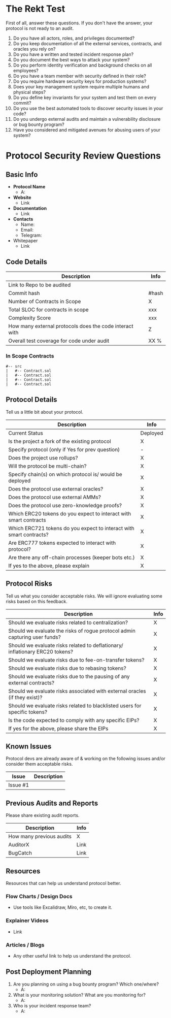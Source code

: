 # The Rekt Test
First of all, answer these questions. If you don't have the answer, your protocol is not ready to an audit.

1. Do you have all actors, roles, and privileges documented?
2. Do you keep documentation of all the external services, contracts, and oracles you rely on?
3. Do you have a written and tested incident response plan?
4. Do you document the best ways to attack your system?
5. Do you perform identity verification and background checks on all employees?
6. Do you have a team member with security defined in their role?
7. Do you require hardware security keys for production systems?
8. Does your key management system require multiple humans and physical steps?
9. Do you define key invariants for your system and test them on every commit?
10. Do you use the best automated tools to discover security issues in your code?
11. Do you undergo external audits and maintain a vulnerability disclosure or bug bounty program?
12. Have you considered and mitigated avenues for abusing users of your system?

# Protocol Security Review Questions

## Basic Info

- **Protocol Name**
  - A:
- **Website**
  - Link
- **Documentation**
  - Link
- **Contacts**
  - Name:
  - Email:
  - Telegram:
- Whitepaper
  - Link

## Code Details

| Description                | Info|
| -------------------------- | --- |
| Link to Repo to be audited |     |
| Commit hash                |#hash|
| Number of Contracts in Scope | X |
| Total SLOC for contracts in scope | xxx |
| Complexity Score | xxx |
| How many external protocols does the code interact with | Z |
| Overall test coverage for code under audit | XX % |

### In Scope Contracts

```
#-- src
|   #-- Contract.sol
|   #-- Contract.sol
|   #-- Contract.sol
|   #-- Contract.sol

```

## Protocol Details

Tell us a little bit about your protocol.

| Description | Info |
| --- | --- |
| Current Status | Deployed |
| Is the project a fork of the existing protocol | X |
| Specify protocol (only if Yes for prev question) | - |
| Does the project use rollups? | X |
| Will the protocol be multi-chain? | X |
| Specify chain(s) on which protocol is/ would be deployed | X |
| Does the protocol use external oracles? | X |
| Does the protocol use external AMMs? | X |
| Does the protocol use zero-knowledge proofs? | X |
| Which ERC20 tokens do you expect to interact with smart contracts | X |
| Which ERC721 tokens do you expect to interact with smart contracts? | X |
| Are ERC777 tokens expected to interact with protocol? | X |
| Are there any off-chain processes (keeper bots etc.) | X |
| If yes to the above, please explain | X |

## Protocol Risks

Tell us what you consider acceptable risks. We will ignore evaluating some risks based on this feedback.

| Description | Info |
| --- | --- |
| Should we evaluate risks related to centralization? | X |
| Should we evaluate the risks of rogue protocol admin capturing user funds? | X |
| Should we evaluate risks related to deflationary/ inflationary ERC20 tokens? | X |
| Should we evaluate risks due to fee-on-transfer tokens? | X |
| Should we evaluate risks due to rebasing tokens? | X |
| Should we evaluate risks due to the pausing of any external contracts? | X |
| Should we evaluate risks associated with external oracles (if they exist)? | X |
| Should we evaluate risks related to blacklisted users for specific tokens? | X |
| Is the code expected to comply with any specific EIPs? | X |
| If yes for the above, please share the EIPs | X |

## Known Issues

Protocol devs are already aware of & working on the following issues and/or consider them acceptable risks.

| Issue | Description |
| --- | --- |
| Issue #1 |  |


## Previous Audits and Reports

Please share existing audit reports.

| Description | Info |
| --- | --- |
| How many previous audits | X |
| AuditorX | Link |
| BugCatch | Link |

## Resources

Resources that can help us understand protocol better.

### Flow Charts / Design Docs

- Use tools like Excalidraw, Miro, etc, to create it.

### Explainer Videos

- Link

### Articles / Blogs

- Any other useful link to help us understand the protocol.

## Post Deployment Planning

1. Are you planning on using a bug bounty program? Which one/where?
   - A:
2. What is your monitoring solution? What are you monitoring for?
   - A:
3. Who is your incident response team?
   - A: